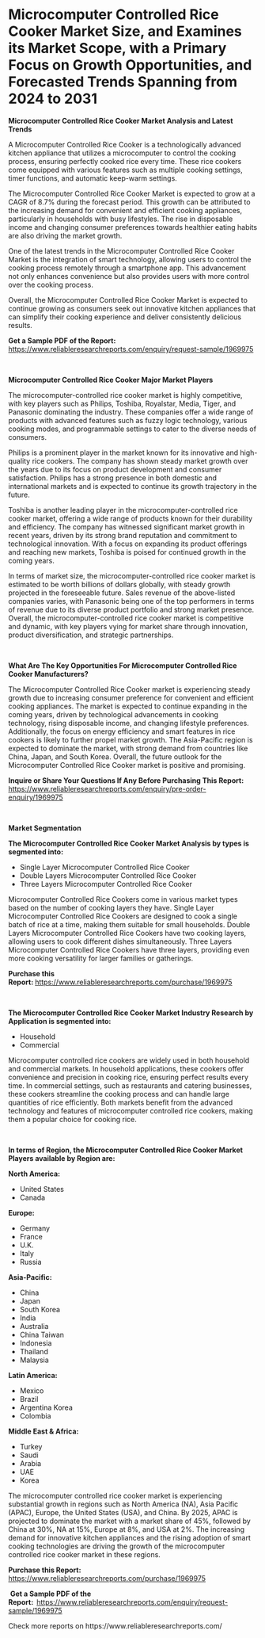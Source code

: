 <p><h1>Microcomputer Controlled Rice Cooker Market Size, and Examines its Market Scope, with a Primary Focus on Growth Opportunities, and Forecasted Trends Spanning from 2024 to 2031</h1></p><p><strong>Microcomputer Controlled Rice Cooker Market Analysis and Latest Trends</strong></p>
<p><p>A Microcomputer Controlled Rice Cooker is a technologically advanced kitchen appliance that utilizes a microcomputer to control the cooking process, ensuring perfectly cooked rice every time. These rice cookers come equipped with various features such as multiple cooking settings, timer functions, and automatic keep-warm settings.</p><p>The Microcomputer Controlled Rice Cooker Market is expected to grow at a CAGR of 8.7% during the forecast period. This growth can be attributed to the increasing demand for convenient and efficient cooking appliances, particularly in households with busy lifestyles. The rise in disposable income and changing consumer preferences towards healthier eating habits are also driving the market growth.</p><p>One of the latest trends in the Microcomputer Controlled Rice Cooker Market is the integration of smart technology, allowing users to control the cooking process remotely through a smartphone app. This advancement not only enhances convenience but also provides users with more control over the cooking process.</p><p>Overall, the Microcomputer Controlled Rice Cooker Market is expected to continue growing as consumers seek out innovative kitchen appliances that can simplify their cooking experience and deliver consistently delicious results.</p></p>
<p><strong>Get a Sample PDF of the Report:&nbsp;</strong> <a href="https://www.reliableresearchreports.com/enquiry/request-sample/1969975">https://www.reliableresearchreports.com/enquiry/request-sample/1969975</a></p>
<p>&nbsp;</p>
<p><strong>Microcomputer Controlled Rice Cooker Major Market Players</strong></p>
<p><p>The microcomputer-controlled rice cooker market is highly competitive, with key players such as Philips, Toshiba, Royalstar, Media, Tiger, and Panasonic dominating the industry. These companies offer a wide range of products with advanced features such as fuzzy logic technology, various cooking modes, and programmable settings to cater to the diverse needs of consumers.</p><p>Philips is a prominent player in the market known for its innovative and high-quality rice cookers. The company has shown steady market growth over the years due to its focus on product development and consumer satisfaction. Philips has a strong presence in both domestic and international markets and is expected to continue its growth trajectory in the future.</p><p>Toshiba is another leading player in the microcomputer-controlled rice cooker market, offering a wide range of products known for their durability and efficiency. The company has witnessed significant market growth in recent years, driven by its strong brand reputation and commitment to technological innovation. With a focus on expanding its product offerings and reaching new markets, Toshiba is poised for continued growth in the coming years.</p><p>In terms of market size, the microcomputer-controlled rice cooker market is estimated to be worth billions of dollars globally, with steady growth projected in the foreseeable future. Sales revenue of the above-listed companies varies, with Panasonic being one of the top performers in terms of revenue due to its diverse product portfolio and strong market presence. Overall, the microcomputer-controlled rice cooker market is competitive and dynamic, with key players vying for market share through innovation, product diversification, and strategic partnerships.</p></p>
<p>&nbsp;</p>
<p><strong>What Are The Key Opportunities For Microcomputer Controlled Rice Cooker Manufacturers?</strong></p>
<p><p>The Microcomputer Controlled Rice Cooker market is experiencing steady growth due to increasing consumer preference for convenient and efficient cooking appliances. The market is expected to continue expanding in the coming years, driven by technological advancements in cooking technology, rising disposable income, and changing lifestyle preferences. Additionally, the focus on energy efficiency and smart features in rice cookers is likely to further propel market growth. The Asia-Pacific region is expected to dominate the market, with strong demand from countries like China, Japan, and South Korea. Overall, the future outlook for the Microcomputer Controlled Rice Cooker market is positive and promising.</p></p>
<p><strong>Inquire or Share Your Questions If Any Before Purchasing This Report:</strong> <a href="https://www.reliableresearchreports.com/enquiry/pre-order-enquiry/1969975">https://www.reliableresearchreports.com/enquiry/pre-order-enquiry/1969975</a></p>
<p>&nbsp;</p>
<p><strong>Market Segmentation</strong></p>
<p><strong>The Microcomputer Controlled Rice Cooker Market Analysis by types is segmented into:</strong></p>
<p><ul><li>Single Layer Microcomputer Controlled Rice Cooker</li><li>Double Layers Microcomputer Controlled Rice Cooker</li><li>Three Layers Microcomputer Controlled Rice Cooker</li></ul></p>
<p><p>Microcomputer Controlled Rice Cookers come in various market types based on the number of cooking layers they have. Single Layer Microcomputer Controlled Rice Cookers are designed to cook a single batch of rice at a time, making them suitable for small households. Double Layers Microcomputer Controlled Rice Cookers have two cooking layers, allowing users to cook different dishes simultaneously. Three Layers Microcomputer Controlled Rice Cookers have three layers, providing even more cooking versatility for larger families or gatherings.</p></p>
<p><strong>Purchase this Report:&nbsp;</strong><a href="https://www.reliableresearchreports.com/purchase/1969975">https://www.reliableresearchreports.com/purchase/1969975</a></p>
<p>&nbsp;</p>
<p><strong>The Microcomputer Controlled Rice Cooker Market Industry Research by Application is segmented into:</strong></p>
<p><ul><li>Household</li><li>Commercial</li></ul></p>
<p><p>Microcomputer controlled rice cookers are widely used in both household and commercial markets. In household applications, these cookers offer convenience and precision in cooking rice, ensuring perfect results every time. In commercial settings, such as restaurants and catering businesses, these cookers streamline the cooking process and can handle large quantities of rice efficiently. Both markets benefit from the advanced technology and features of microcomputer controlled rice cookers, making them a popular choice for cooking rice.</p></p>
<p>&nbsp;</p>
<p><strong>In terms of Region, the Microcomputer Controlled Rice Cooker Market Players available by Region are:</strong></p>
<p>
    <p> <strong> North America: </strong>
        <ul>
            <li>United States</li>
            <li>Canada</li>
        </ul>
        </p> 
    <p> <strong> Europe: </strong>
        <ul>
            <li>Germany</li>
            <li>France</li>
            <li>U.K.</li>
            <li>Italy</li>
            <li>Russia</li>
        </ul>
        </p> 
    <p> <strong> Asia-Pacific: </strong>
        <ul>
            <li>China</li>
            <li>Japan</li>
            <li>South Korea</li>
            <li>India</li>
            <li>Australia</li>
            <li>China Taiwan</li>
            <li>Indonesia</li>
            <li>Thailand</li>
            <li>Malaysia</li>
        </ul>
        </p> 
    <p> <strong> Latin America: </strong>
        <ul>
            <li>Mexico</li>
            <li>Brazil</li>
            <li>Argentina Korea</li>
            <li>Colombia</li>
        </ul>
        </p> 
    <p> <strong> Middle East & Africa: </strong>
        <ul>
            <li>Turkey</li>
            <li>Saudi</li>
            <li>Arabia</li>
            <li>UAE</li>
            <li>Korea</li>
        </ul>
    </p>
    </p>
<p><p>The microcomputer controlled rice cooker market is experiencing substantial growth in regions such as North America (NA), Asia Pacific (APAC), Europe, the United States (USA), and China. By 2025, APAC is projected to dominate the market with a market share of 45%, followed by China at 30%, NA at 15%, Europe at 8%, and USA at 2%. The increasing demand for innovative kitchen appliances and the rising adoption of smart cooking technologies are driving the growth of the microcomputer controlled rice cooker market in these regions.</p></p>
<p><strong>Purchase this Report: </strong><a href="https://www.reliableresearchreports.com/purchase/1969975">https://www.reliableresearchreports.com/purchase/1969975</a></p>
<p>&nbsp;<strong>Get a Sample PDF of the Report:&nbsp;&nbsp;</strong><a href="https://www.reliableresearchreports.com/enquiry/request-sample/1969975">https://www.reliableresearchreports.com/enquiry/request-sample/1969975</a></p>
<p><strong></strong></p>
<p>Check more reports on https://www.reliableresearchreports.com/</p>
